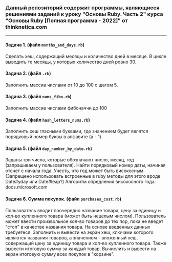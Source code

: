 ### Данный репозиторий содержит программы, являющиеся решениями заданий к уроку "Основы Ruby. Часть 2" курса "Основы Ruby [Полная программа - 2022]" от thinknetica.com
____

#### Задача 1. (файл `months_and_days.rb`)
Сделать хеш, содержащий месяцы и количество дней в месяце. В цикле выводить те месяцы, у которых количество дней ровно 30.

#### Задача 2. (файл `.rb`)
Заполнить массив числами от 10 до 100 с шагом 5.

#### Задача 3. (файл `nums_fibo.rb`)
Заполнить массив числами фибоначчи до 100

#### Задача 4. (файл `hash_letters_nums.rb`)
Заполнить хеш гласными буквами, где значением будет являтся порядковый номер буквы в алфавите (a - 1).

#### Задача 5. (файл `day_number_by_date.rb`)
Заданы три числа, которые обозначают число, месяц, год (запрашиваем у пользователя). Найти порядковый номер даты, начиная отсчет с начала года. Учесть, что год может быть високосным. (Запрещено использовать встроенные в ruby методы для этого вроде Date#yday или Date#leap?) Алгоритм опредления високосного года: docs.microsoft.com

#### Задача 6. Сумма покупок. (файл `purchases_cost.rb`)
Пользователь вводит поочередно название товара, цену за единицу и кол-во купленного товара (может быть нецелым числом). Пользователь может ввести произвольное кол-во товаров до тех пор, пока не введет "стоп" в качестве названия товара. На основе введенных данных требуетеся:
Заполнить и вывести на экран хеш, ключами которого являются названия товаров, а значением - вложенный хеш, содержащий цену за единицу товара и кол-во купленного товара. Также вывести итоговую сумму за каждый товар.
Вычислить и вывести на экран итоговую сумму всех покупок в "корзине".
